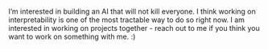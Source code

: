 I’m interested in building an AI that will not kill everyone. I think working on interpretability is one of the most tractable way to do so right now. I am interested in working on projects together - reach out to me if you think you want to work on something with me. :)  
